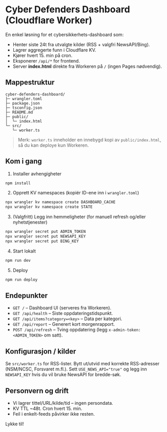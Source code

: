 # Cyber Defenders Dashboard (Cloudflare Worker)

En enkel løsning for et cybersikkerhets-dashboard som:
- Henter siste 24t fra utvalgte kilder (RSS + valgfri NewsAPI/Bing).
- Lagrer aggregerte funn i Cloudflare KV.
- Kjører hvert 15. min på cron.
- Eksponerer `/api/*` for frontend.
- Server **index.html** direkte fra Workeren på `/` (ingen Pages nødvendig).

## Mappestruktur

```
cyber-defenders-dashboard/
├─ wrangler.toml
├─ package.json
├─ tsconfig.json
├─ README.md
├─ public/
│  └─ index.html
└─ src/
   └─ worker.ts
```

> Merk: `worker.ts` inneholder en innebygd kopi av `public/index.html`, så du kan deploye kun Workeren.

## Kom i gang

1) Installer avhengigheter
```bash
npm install
```

2) Opprett KV namespaces (kopiér ID-ene inn i `wrangler.toml`)
```bash
npx wrangler kv namespace create DASHBOARD_CACHE
npx wrangler kv namespace create STATE
```

3) (Valgfritt) Legg inn hemmeligheter (for manuell refresh og/eller nyhetstjenester)
```bash
npx wrangler secret put ADMIN_TOKEN
npx wrangler secret put NEWSAPI_KEY
npx wrangler secret put BING_KEY
```

4) Start lokalt
```bash
npm run dev
```

5) Deploy
```bash
npm run deploy
```

## Endepunkter

- `GET /` – Dashboard UI (serveres fra Workeren).
- `GET /api/health` – Siste oppdateringstidspunkt.
- `GET /api/items?category=<key>` – Data per kategori.
- `GET /api/report` – Generert kort morgenrapport.
- `POST /api/refresh` – Tving oppdatering (legg `x-admin-token: <ADMIN_TOKEN>` om satt).

## Konfigurasjon / kilder

Se `src/worker.ts` for RSS-lister. Bytt ut/utvid med korrekte RSS-adresser (NSM/NCSC, Forsvaret m.fl.).
Sett `USE_NEWS_API="true"` og legg inn `NEWSAPI_KEY` hvis du vil bruke NewsAPI for bredde-søk.

## Personvern og drift

- Vi lagrer tittel/URL/kilde/tid – ingen persondata.
- KV TTL ~48t. Cron hvert 15. min.
- Feil i enkelt-feeds påvirker ikke resten.

Lykke til!
